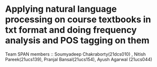 
# Applying natural language processing on course textbooks in txt format and doing frequency analysis and POS tagging on them 
Team SPAN members
::  Soumyadeep Chakraborty(21dcs010) , Nitish Pareek(21ucs139), Pranjal Bansal(21ucs154), Ayush Agarwal (21ucs044)

